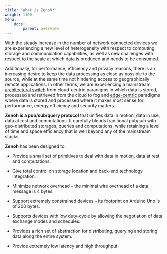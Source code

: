 ```yaml
---
title: "What is Zenoh?"
weight: 1100
menu: 
    docs:
        parent: overview
---
```


With the steady increase in the number of network connected devices we are experiencing a new level of heterogeneity with respect to computing, storage and communication capabilities, as well as new challenges with respect to the scale at which data is produced and needs to be consumed. 

Additionally, for performance, efficiency and privacy reasons, there is an increasing desire to keep the data processing as close as possible to the source, while at the same time not hindering access to geographically remote applications. In other terms, we are experiencing a mainstream [architectural switch](https://perspectives.tech/2019/12/10/architectural-liberum-arbitrium/) from cloud-centric paradigms in which data is stored, processed and retrieved from the cloud to fog and [edge-centric](https://edgenative.eclipse.org/) paradigms where data is stored and processed where it makes most sense for performance, energy efficiency and security matters. 

<!-- ~~**Zenoh** has been designed to address the needs of those applications that need to deal with data in movement, data at rest and computation in a scalable, efficient and location transparent manner.~~ -->

**Zenoh is a pub/sub/query protocol** that unifies data in motion, data in use, data at rest and computations.  It carefully blends traditional pub/sub with geo-distributed storages, queries and computations, while retaining a level of time and space efficiency that is well beyond any of the mainstream stacks. 


**Zenoh** has been designed to:

- Provide a small set of primitives to deal with data in motion, data at rest and computations.

- Give total control on storage location and back-end technology integration.

- Minimize network overhead – the minimal wire overhead of a data message is 4 bytes.

- Support extremely constrained devices – its footprint on Arduino Uno is of 300 bytes.

- Supports devices with low duty-cycle by allowing the negotiation of data exchange modes and schedules.
  
- Provides a rich set of abstraction for distributing, querying and storing data along the entire system. 
  
- Provide extremely low latency and high throughput. 
<!-- ~~We also provide analytical and empirical comparison of Zenoh’s efficiency against mainstream protocols such as DDS and MQTT.~~  -->
<!-- This last sentence feels out of place -->
    
